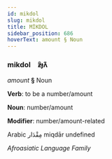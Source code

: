 ```yaml
---
id: mikdol
slug: mikdol
title: MİKDOL
sidebar_position: 686
hoverText: amount § Noun
---
```


### mikdol&emsp;<span kind="abugida">ƶ̑ɟʌ͊</span>

*amount* **§** Noun

**Verb**: to be a number/amount

**Noun**: number/amount

**Modifier**: number/amount-related

Arabic مِقْدَار miqdār undefined

*Afroasiatic Language Family*